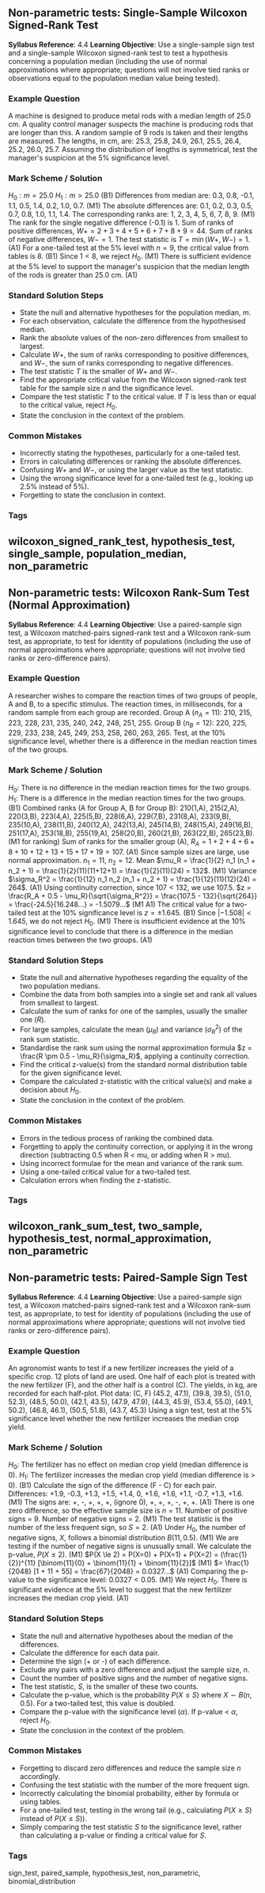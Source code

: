 ## Non-parametric tests: Single-Sample Wilcoxon Signed-Rank Test
**Syllabus Reference**: 4.4
**Learning Objective**: Use a single-sample sign test and a single-sample Wilcoxon signed-rank test to test a hypothesis concerning a population median (including the use of normal approximations where appropriate; questions will not involve tied ranks or observations equal to the population median value being tested).
### Example Question
A machine is designed to produce metal rods with a median length of 25.0 cm. A quality control manager suspects the machine is producing rods that are longer than this. A random sample of 9 rods is taken and their lengths are measured. The lengths, in cm, are:
25.3, 25.8, 24.9, 26.1, 25.5, 26.4, 25.2, 26.0, 25.7.
Assuming the distribution of lengths is symmetrical, test the manager's suspicion at the 5% significance level.
### Mark Scheme / Solution
$H_0: m = 25.0$
$H_1: m > 25.0$ (B1)
Differences from median are: 0.3, 0.8, -0.1, 1.1, 0.5, 1.4, 0.2, 1.0, 0.7. (M1)
The absolute differences are: 0.1, 0.2, 0.3, 0.5, 0.7, 0.8, 1.0, 1.1, 1.4.
The corresponding ranks are: 1, 2, 3, 4, 5, 6, 7, 8, 9. (M1)
The rank for the single negative difference (-0.1) is 1.
Sum of ranks of positive differences, $W+ = 2+3+4+5+6+7+8+9 = 44$.
Sum of ranks of negative differences, $W- = 1$.
The test statistic is $T = \min(W+, W-) = 1$. (A1)
For a one-tailed test at the 5% level with $n=9$, the critical value from tables is 8. (B1)
Since $1 < 8$, we reject $H_0$. (M1)
There is sufficient evidence at the 5% level to support the manager's suspicion that the median length of the rods is greater than 25.0 cm. (A1)
### Standard Solution Steps
- State the null and alternative hypotheses for the population median, $m$.
- For each observation, calculate the difference from the hypothesised median.
- Rank the absolute values of the non-zero differences from smallest to largest.
- Calculate $W+$, the sum of ranks corresponding to positive differences, and $W-$, the sum of ranks corresponding to negative differences.
- The test statistic $T$ is the smaller of $W+$ and $W-$.
- Find the appropriate critical value from the Wilcoxon signed-rank test table for the sample size $n$ and the significance level.
- Compare the test statistic $T$ to the critical value. If $T$ is less than or equal to the critical value, reject $H_0$.
- State the conclusion in the context of the problem.
### Common Mistakes
- Incorrectly stating the hypotheses, particularly for a one-tailed test.
- Errors in calculating differences or ranking the absolute differences.
- Confusing $W+$ and $W-$, or using the larger value as the test statistic.
- Using the wrong significance level for a one-tailed test (e.g., looking up 2.5% instead of 5%).
- Forgetting to state the conclusion in context.
### Tags
wilcoxon_signed_rank_test, hypothesis_test, single_sample, population_median, non_parametric
---
## Non-parametric tests: Wilcoxon Rank-Sum Test (Normal Approximation)
**Syllabus Reference**: 4.4
**Learning Objective**: Use a paired-sample sign test, a Wilcoxon matched-pairs signed-rank test and a Wilcoxon rank-sum test, as appropriate, to test for identity of populations (including the use of normal approximations where appropriate; questions will not involve tied ranks or zero-difference pairs).
### Example Question
A researcher wishes to compare the reaction times of two groups of people, A and B, to a specific stimulus. The reaction times, in milliseconds, for a random sample from each group are recorded.
Group A ($n_A=11$): 210, 215, 223, 228, 231, 235, 240, 242, 248, 251, 255.
Group B ($n_B=12$): 220, 225, 229, 233, 238, 245, 249, 253, 258, 260, 263, 265.
Test, at the 10% significance level, whether there is a difference in the median reaction times of the two groups.
### Mark Scheme / Solution
$H_0$: There is no difference in the median reaction times for the two groups.
$H_1$: There is a difference in the median reaction times for the two groups. (B1)
Combined ranks (A for Group A, B for Group B): 210(1,A), 215(2,A), 220(3,B), 223(4,A), 225(5,B), 228(6,A), 229(7,B), 231(8,A), 233(9,B), 235(10,A), 238(11,B), 240(12,A), 242(13,A), 245(14,B), 248(15,A), 249(16,B), 251(17,A), 253(18,B), 255(19,A), 258(20,B), 260(21,B), 263(22,B), 265(23,B). (M1 for ranking)
Sum of ranks for the smaller group (A), $R_A = 1+2+4+6+8+10+12+13+15+17+19 = 107$. (A1)
Since sample sizes are large, use normal approximation. $n_1=11$, $n_2=12$.
Mean $\mu_R = \frac{1}{2} n_1 (n_1 + n_2 + 1) = \frac{1}{2}(11)(11+12+1) = \frac{1}{2}(11)(24) = 132$. (M1)
Variance $\sigma_R^2 = \frac{1}{12} n_1 n_2 (n_1 + n_2 + 1) = \frac{1}{12}(11)(12)(24) = 264$. (A1)
Using continuity correction, since $107 < 132$, we use $107.5$.
$z = \frac{R_A + 0.5 - \mu_R}{\sqrt{\sigma_R^2}} = \frac{107.5 - 132}{\sqrt{264}} = \frac{-24.5}{16.248...} = -1.5079...$ (M1 A1)
The critical value for a two-tailed test at the 10% significance level is $z = \pm1.645$. (B1)
Since $|-1.508| < 1.645$, we do not reject $H_0$. (M1)
There is insufficient evidence at the 10% significance level to conclude that there is a difference in the median reaction times between the two groups. (A1)
### Standard Solution Steps
- State the null and alternative hypotheses regarding the equality of the two population medians.
- Combine the data from both samples into a single set and rank all values from smallest to largest.
- Calculate the sum of ranks for one of the samples, usually the smaller one ($R$).
- For large samples, calculate the mean ($\mu_R$) and variance ($\sigma_R^2$) of the rank sum statistic.
- Standardise the rank sum using the normal approximation formula $z = \frac{R \pm 0.5 - \mu_R}{\sigma_R}$, applying a continuity correction.
- Find the critical z-value(s) from the standard normal distribution table for the given significance level.
- Compare the calculated z-statistic with the critical value(s) and make a decision about $H_0$.
- State the conclusion in the context of the problem.
### Common Mistakes
- Errors in the tedious process of ranking the combined data.
- Forgetting to apply the continuity correction, or applying it in the wrong direction (subtracting 0.5 when R < mu, or adding when R > mu).
- Using incorrect formulae for the mean and variance of the rank sum.
- Using a one-tailed critical value for a two-tailed test.
- Calculation errors when finding the z-statistic.
### Tags
wilcoxon_rank_sum_test, two_sample, hypothesis_test, normal_approximation, non_parametric
---
## Non-parametric tests: Paired-Sample Sign Test
**Syllabus Reference**: 4.4
**Learning Objective**: Use a paired-sample sign test, a Wilcoxon matched-pairs signed-rank test and a Wilcoxon rank-sum test, as appropriate, to test for identity of populations (including the use of normal approximations where appropriate; questions will not involve tied ranks or zero-difference pairs).
### Example Question
An agronomist wants to test if a new fertilizer increases the yield of a specific crop. 12 plots of land are used. One half of each plot is treated with the new fertilizer (F), and the other half is a control (C). The yields, in kg, are recorded for each half-plot.
Plot data: (C, F)
(45.2, 47.1), (39.8, 39.5), (51.0, 52.3), (48.5, 50.0), (42.1, 43.5), (47.9, 47.9), (44.3, 45.9), (53.4, 55.0), (49.1, 50.2), (46.8, 46.1), (50.5, 51.8), (43.7, 45.3)
Using a sign test, test at the 5% significance level whether the new fertilizer increases the median crop yield.
### Mark Scheme / Solution
$H_0$: The fertilizer has no effect on median crop yield (median difference is 0).
$H_1$: The fertilizer increases the median crop yield (median difference is > 0). (B1)
Calculate the sign of the difference (F - C) for each pair.
Differences: +1.9, -0.3, +1.3, +1.5, +1.4, 0, +1.6, +1.6, +1.1, -0.7, +1.3, +1.6. (M1)
The signs are: +, -, +, +, +, (ignore 0), +, +, +, -, +, +. (A1)
There is one zero difference, so the effective sample size is $n = 11$.
Number of positive signs = 9. Number of negative signs = 2. (M1)
The test statistic is the number of the less frequent sign, so $S = 2$. (A1)
Under $H_0$, the number of negative signs, $X$, follows a binomial distribution $B(11, 0.5)$. (M1)
We are testing if the number of negative signs is unusually small.
We calculate the p-value, $P(X \le 2)$. (M1)
$P(X \le 2) = P(X=0) + P(X=1) + P(X=2) = (\frac{1}{2})^{11} [\binom{11}{0} + \binom{11}{1} + \binom{11}{2}]$ (M1)
$= \frac{1}{2048} [1 + 11 + 55] = \frac{67}{2048} = 0.0327...$ (A1)
Comparing the p-value to the significance level: $0.0327 < 0.05$. (M1)
We reject $H_0$. There is significant evidence at the 5% level to suggest that the new fertilizer increases the median crop yield. (A1)
### Standard Solution Steps
- State the null and alternative hypotheses about the median of the differences.
- Calculate the difference for each data pair.
- Determine the sign (+ or -) of each difference.
- Exclude any pairs with a zero difference and adjust the sample size, $n$.
- Count the number of positive signs and the number of negative signs.
- The test statistic, $S$, is the smaller of these two counts.
- Calculate the p-value, which is the probability $P(X \le S)$ where $X \sim B(n, 0.5)$. For a two-tailed test, this value is doubled.
- Compare the p-value with the significance level ($\alpha$). If p-value < $\alpha$, reject $H_0$.
- State the conclusion in the context of the problem.
### Common Mistakes
- Forgetting to discard zero differences and reduce the sample size $n$ accordingly.
- Confusing the test statistic with the number of the more frequent sign.
- Incorrectly calculating the binomial probability, either by formula or using tables.
- For a one-tailed test, testing in the wrong tail (e.g., calculating $P(X \ge S)$ instead of $P(X \le S)$).
- Simply comparing the test statistic $S$ to the significance level, rather than calculating a p-value or finding a critical value for $S$.
### Tags
sign_test, paired_sample, hypothesis_test, non_parametric, binomial_distribution